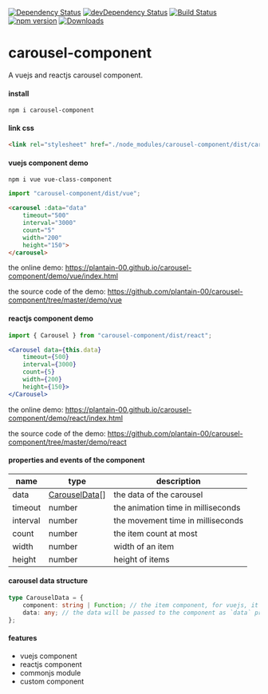 [![Dependency Status](https://david-dm.org/plantain-00/carousel-component.svg)](https://david-dm.org/plantain-00/carousel-component)
[![devDependency Status](https://david-dm.org/plantain-00/carousel-component/dev-status.svg)](https://david-dm.org/plantain-00/carousel-component#info=devDependencies)
[![Build Status](https://travis-ci.org/plantain-00/carousel-component.svg?branch=master)](https://travis-ci.org/plantain-00/carousel-component)
[![npm version](https://badge.fury.io/js/carousel-component.svg)](https://badge.fury.io/js/carousel-component)
[![Downloads](https://img.shields.io/npm/dm/carousel-component.svg)](https://www.npmjs.com/package/carousel-component)

# carousel-component
A vuejs and reactjs carousel component.

#### install

`npm i carousel-component`

#### link css

```html
<link rel="stylesheet" href="./node_modules/carousel-component/dist/carousel.min.css" />
```

#### vuejs component demo

`npm i vue vue-class-component`

```ts
import "carousel-component/dist/vue";
```

```html
<carousel :data="data"
    timeout="500"
    interval="3000"
    count="5"
    width="200"
    height="150">
</carousel>
```

the online demo: https://plantain-00.github.io/carousel-component/demo/vue/index.html

the source code of the demo: https://github.com/plantain-00/carousel-component/tree/master/demo/vue

#### reactjs component demo

```ts
import { Carousel } from "carousel-component/dist/react";
```

```jsx
<Carousel data={this.data}
    timeout={500}
    interval={3000}
    count={5}
    width={200}
    height={150}>
</Carousel>
```

the online demo: https://plantain-00.github.io/carousel-component/demo/react/index.html

the source code of the demo: https://github.com/plantain-00/carousel-component/tree/master/demo/react

#### properties and events of the component

name | type | description
--- | --- | ---
data | [CarouselData](#carousel-data-structure)[] | the data of the carousel
timeout | number | the animation time in milliseconds
interval | number | the movement time in milliseconds
count | number | the item count at most
width | number | width of an item
height | number | height of items

#### carousel data structure

```ts
type CarouselData = {
    component: string | Function; // the item component, for vuejs, it is the component name, for reactjs, it is the class object
    data: any; // the data will be passed to the component as `data` props
};
```

#### features

+ vuejs component
+ reactjs component
+ commonjs module
+ custom component
